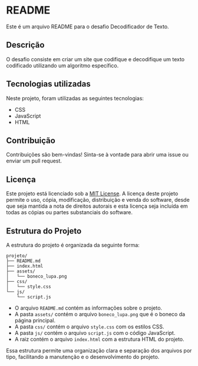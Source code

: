# README

Este é um arquivo README para o desafio Decodificador de Texto.

## Descrição

O desafio consiste em criar um site que codifique e decodifique um texto codificado utilizando um algoritmo específico.

## Tecnologias utilizadas

Neste projeto, foram utilizadas as seguintes tecnologias:

- CSS
- JavaScript
- HTML

## Contribuição

Contribuições são bem-vindas! Sinta-se à vontade para abrir uma issue ou enviar um pull request.

## Licença

Este projeto está licenciado sob a [MIT License](LICENSE). A licença deste projeto permite o uso, cópia, modificação, distribuição e venda do software, desde que seja mantida a nota de direitos autorais e esta licença seja incluída em todas as cópias ou partes substanciais do software.

## Estrutura do Projeto

A estrutura do projeto é organizada da seguinte forma:

```
projeto/
├── README.md
├── index.html
├── assets/
│   └── boneco_lupa.png
├── css/
│   └── style.css
└── js/
    └── script.js
```

- O arquivo `README.md` contém as informações sobre o projeto.
- A pasta `assets/` contém o arquivo `boneco_lupa.png` que é o boneco da página principal.
- A pasta `css/` contém o arquivo `style.css` com os estilos CSS.
- A pasta `js/` contém o arquivo `script.js` com o código JavaScript.
- A raiz contém o arquivo `index.html` com a estrutura HTML do projeto.

Essa estrutura permite uma organização clara e separação dos arquivos por tipo, facilitando a manutenção e o desenvolvimento do projeto.